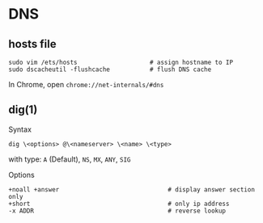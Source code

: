 # DNS

## hosts file

    sudo vim /ets/hosts                    # assign hostname to IP
    sudo dscacheutil -flushcache           # flush DNS cache

  In Chrome, open `chrome://net-internals/#dns`

## dig(1)

  Syntax

    dig \<options> @\<nameserver> \<name> \<type>

  with type: `A` (Default), `NS`, `MX`, `ANY`, `SIG`

  Options

    +noall +answer                              # display answer section only
    +short                                      # only ip address
    -x ADDR                                     # reverse lookup

